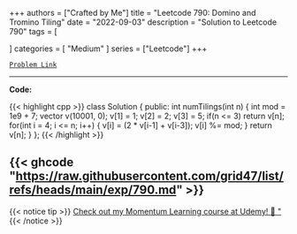 
+++
authors = ["Crafted by Me"]
title = "Leetcode 790: Domino and Tromino Tiling"
date = "2022-09-03"
description = "Solution to Leetcode 790"
tags = [
    
]
categories = [
    "Medium"
]
series = ["Leetcode"]
+++



[`Problem Link`](https://leetcode.com/problems/domino-and-tromino-tiling/description/)

---

**Code:**

{{< highlight cpp >}}
class Solution {
public:
    int numTilings(int n) {
        int mod = 1e9 + 7;
        vector<long long> v(10001, 0);
        v[1] = 1;
        v[2] = 2;
        v[3] = 5;
        if(n <= 3) return v[n];
        for(int i = 4; i <= n; i++) {
            v[i]  = (2 * v[i-1] + v[i-3]);
            v[i] %= mod;
        }
        return v[n];
    }
};
{{< /highlight >}}

{{< ghcode "https://raw.githubusercontent.com/grid47/list/refs/heads/main/exp/790.md" >}}
---


{{< notice tip >}}
[Check out my Momentum Learning course at Udemy! 🚀 "](https://www.udemy.com/course/blind-75-the-data-structures-and-algorithms-essentials/)
{{< /notice >}}

